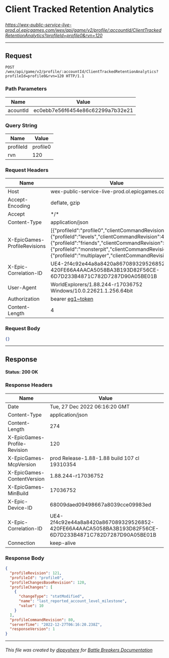 # Client Tracked Retention Analytics

#####

*https://wex-public-service-live-prod.ol.epicgames.com/wex/api/game/v2/profile/:accountId/ClientTrackedRetentionAnalytics?profileId=profile0&rvn=120*

___

## Request

```http
POST /wex/api/game/v2/profile/:accountId/ClientTrackedRetentionAnalytics?profileId=profile0&rvn=120 HTTP/1.1
```

### Path Parameters

| Name     | Value                             |
|----------|-----------------------------------|
| acountId | ec0ebb7e56f6454e86c62299a7b32e21  |

### Query String

| Name      | Value    |
|-----------|----------|
| profileId | profile0 |
| rvn       | 120      |

### Request Headers

| Name                         | Value                                                                                                                                                                                                                                                                 |
|------------------------------|-----------------------------------------------------------------------------------------------------------------------------------------------------------------------------------------------------------------------------------------------------------------------|
| Host                         | wex-public-service-live-prod.ol.epicgames.com                                                                                                                                                                                                                         |
| Accept-Encoding              | deflate, gzip                                                                                                                                                                                                                                                         |
| Accept                       | \*/\*                                                                                                                                                                                                                                                                 |
| Content-Type                 | application/json                                                                                                                                                                                                                                                      |
| X-EpicGames-ProfileRevisions | [{"profileId":"profile0","clientCommandRevision":79},{"profileId":"levels","clientCommandRevision":40},{"profileId":"friends","clientCommandRevision":8},{"profileId":"monsterpit","clientCommandRevision":13},{"profileId":"multiplayer","clientCommandRevision":0}] |
| X-Epic-Correlation-ID        | UE4-2f4c92e44a8a8420a867089329526852-420FE66A4AACA5058BA3B193D82F56CE-6D7D233B4871C782D7287D90A05BE01B                                                                                                                                                                |
| User-Agent                   | WorldExplorers/1.88.244-r17036752 Windows/10.0.22621.1.256.64bit                                                                                                                                                                                                      |
| Authorization                | bearer [eg1~token](https://github.com/dippyshere/battle-breakers-documentation/blob/master/docs/common/tokens/eg1.md)                                                                                                                                                 |
| Content-Length               | 4                                                                                                                                                                                                                                                                     |

### Request Body

```json
{}
```

___

## Response

#### Status: 200 OK

### Response Headers

| Name                         | Value                                                                                                  |
|------------------------------|--------------------------------------------------------------------------------------------------------|
| Date                         | Tue, 27 Dec 2022 06:16:20 GMT                                                                          |
| Content-Type                 | application/json                                                                                       |
| Content-Length               | 274                                                                                                    |
| X-EpicGames-Profile-Revision | 120                                                                                                    |
| X-EpicGames-McpVersion       | prod Release-1.88-1.88 build 107 cl 19310354                                                           |
| X-EpicGames-ContentVersion   | 1.88.244-r17036752                                                                                     |
| X-EpicGames-MinBuild         | 17036752                                                                                               |
| X-Epic-Device-ID             | 68009daed09498667a8039cce09983ed                                                                       |
| X-Epic-Correlation-ID        | UE4-2f4c92e44a8a8420a867089329526852-420FE66A4AACA5058BA3B193D82F56CE-6D7D233B4871C782D7287D90A05BE01B |
| Connection                   | keep-alive                                                                                             |

### Response Body

```json
{
  "profileRevision": 121,
  "profileId": "profile0",
  "profileChangesBaseRevision": 120,
  "profileChanges": [
    {
      "changeType": "statModified",
      "name": "last_reported_account_level_milestone",
      "value": 10
    }
  ],
  "profileCommandRevision": 80,
  "serverTime": "2022-12-27T06:16:20.238Z",
  "responseVersion": 1
}
```

___

###### This file was created by [dippyshere](https://github.com/dippyshere) for [Battle Breakers Documentation](https://github.com/dippyshere/battle-breakers-documentation)
